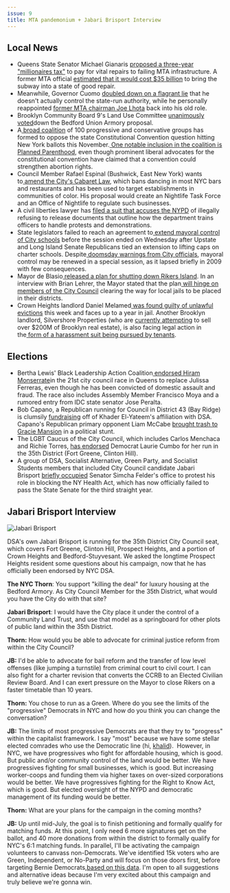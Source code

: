```yaml
---
issue: 9
title: MTA pandemonium + Jabari Brisport Interview
---
```


## Local News
* Queens State Senator Michael Gianaris [proposed a three-year "millionaires tax"](http://www.amny.com/transit/mta-millionaires-tax-could-fix-subways-queens-state-senator-says-1.13748360) to pay for vital repairs to failing MTA infrastructure. A former MTA official [estimated that it would cost $35 billion](https://commercialobserver.com/2017/06/at-co-infrastructure-event-former-mta-official-says-agency-needs-35b-to-fix-subway/) to bring the subway into a state of good repair.
* Meanwhile, Governor Cuomo [doubled down on a flagrant lie](http://gothamist.com/2017/06/23/cuomo_mta_kabuki_showtime.php) that he doesn't actually control the state-run authority, while he personally reappointed [former MTA chairman Joe Lhota](https://www.nytimes.com/2017/06/22/nyregion/joseph-lhota-mta.html) back into his old role.
* Brooklyn Community Board 9's Land Use Committee [unanimously voted](https://www.dnainfo.com/new-york/20170620/crown-heights/cb9-land-use-vote-bedford-union-armory)down the Bedford Union Armory proposal.
* A[ broad coalition](http://www.nystateofpolitics.com/2017/06/broad-coalition-forms-to-fight-con-con/) of 100 progressive and conservative groups has formed to oppose the state Constitutional Convention question hitting New York ballots this November.[ One notable inclusion in the coalition is Planned Parenthood](http://www.timesunion.com/local/article/Broad-coalition-forms-to-fight-constitutional-11229124.php), even though prominent liberal advocates for the constitutional convention have claimed that a convention could strengthen abortion rights.
* Council Member Rafael Espinal (Bushwick, East New York) wants to[ amend the City's Cabaret Law](http://www.kingscountypolitics.com/espinal-brings-citys-longtime-controversial-cabaret-laws-forefront/), which bans dancing in most NYC bars and restaurants and has been used to target establishments in communities of color. His proposal would create an Nightlife Task Force and an Office of Nightlife to regulate such businesses.
* A civil liberties lawyer has [filed a suit that accuses the NYPD](https://www.dnainfo.com/new-york/20170620/civic-center/nypd-protest-training-foil-lawsuit?utm_source=Manhattan&utm_campaign=5b134c556b-Mailchimp-NYC&utm_medium=email&utm_term=0_7456974fe2-5b134c556b-138159905) of illegally refusing to release documents that outline how the department trains officers to handle protests and demonstrations.
* State legislators failed to reach an agreement to[ extend mayoral control of City schools](http://www.newsday.com/news/region-state/albany-confronts-gridlock-on-mayoral-control-of-nyc-schools-1.13754244) before the session ended on Wednesday after Upstate and Long Island Senate Republicans tied an extension to lifting caps on charter schools. Despite[ doomsday warnings from City officials](http://www.nydailynews.com/news/politics/nyc-loses-1-6b-mayoral-control-schools-abandoned-article-1.3258239), mayoral control may be renewed in a special session, as it lapsed briefly in 2009 with few consequences.
* Mayor de Blasio[ released a plan for shutting down Rikers Island](http://www.politico.com/states/new-york/city-hall/story/2017/06/22/de-blasio-releases-a-rikers-shut-down-plan-still-hedging-on-jail-relocations-112986). In an interview with Brian Lehrer, the Mayor stated that the plan[ will hinge on members of the City Council](https://www.dnainfo.com/new-york/20170622/east-williamsburg/bill-de-blasio-mayor-rikers-island-close-jail-reform-bail-trail-speedy-criminal-justice) clearing the way for local jails to be placed in their districts.
* Crown Heights landlord Daniel Melamed[ was found guilty of unlawful evictions](https://www.dnainfo.com/new-york/20170622/crown-heights/unlawful-eviction-crown-heights-guilty-verdict-daniel-melamed) this week and faces up to a year in jail. Another Brooklyn landlord, Silvershore Properties (who are [currently attempting](https://therealdeal.com/2017/03/27/silvershore-looks-to-sell-half-of-its-nyc-real-estate-holdings/) to sell over $200M of Brooklyn real estate), is also facing legal action in the[ form of a harassment suit being pursued by tenants](https://www.dnainfo.com/new-york/20170613/greenpoint/silvershore-properties-landlord-tenant-mold-mice-rats-hpd-dob).

## Elections
* Bertha Lewis' Black Leadership Action Coalition[ endorsed Hiram Monserrate](http://gothamist.com/2017/06/22/hiram_monserrate.php)in the 21st city council race in Queens to replace Julissa Ferreras, even though he has been convicted of domestic assault and fraud. The race also includes Assembly Member Francisco Moya and a rumored entry from IDC state senator Jose Peralta.
* Bob Capano, a Republican running for Council in District 43 (Bay Ridge) is clumsily [fundraising](http://bobcapano.com/under-attack/) off of Khader El-Yateem's affiliation with DSA. Capano's Republican primary opponent Liam McCabe [brought trash to Gracie Mansion](http://www.kingscountypolitics.com/mccabe-brings-bay-ridge-garbage-gracie-mansion/) in a political stunt.
* The LGBT Caucus of the City Council, which includes Carlos Menchaca and Richie Torres, [has endorsed](http://www.brooklyneagle.com/articles/2017/6/23/cumbo-wins-support-lgbtq-council-colleagues) Democrat Laurie Cumbo for her run in the 35th District (Fort Greene, Clinton Hill).
* A group of DSA, Socialist Alternative, Green Party, and Socialist Students members that included City Council candidate Jabari Brisport [briefly occupied](https://www.facebook.com/SocialistNYC/videos/vb.151332011571244/1339973282707105/) Senator Simcha Felder's office to protest his role in blocking the NY Health Act, which has now officially failed to pass the State Senate for the third straight year.

## Jabari Brisport Interview

![Jabari Brisport](https://lh5.googleusercontent.com/9cCpw1t3u43ZaLjpQ3xRUoCJ0d606TE-yMhnV7npf0NmQjiA60CRC-oszDh89SlKN0lUrdESDNT1Lmi_1DiJk9JxniFcd8TQmVCApoyo3UKGCiKBGtK4VaKT3wnogB6qb7F4-mlp)

DSA's own Jabari Brisport is running for the 35th District City Council seat, which covers Fort Greene, Clinton Hill, Prospect Heights, and a portion of Crown Heights and Bedford-Stuyvesant. We asked the longtime Prospect Heights resident some questions about his campaign, now that he has officially been endorsed by NYC DSA.

**The NYC Thorn**: You support "killing the deal" for luxury housing at the Bedford Armory. As City Council Member for the 35th District, what would you have the City do with that site?

**Jabari Brisport**: I would have the City place it under the control of a Community Land Trust, and use that model as a springboard for other plots of public land within the 35th District.

**Thorn:** How would you be able to advocate for criminal justice reform from within the City Council?

**JB:** I'd be able to advocate for bail reform and the transfer of low level offenses (like jumping a turnstile) from criminal court to civil court. I can also fight for a charter revision that converts the CCRB to an Elected Civilian Review Board. And I can exert pressure on the Mayor to close Rikers on a faster timetable than 10 years.

**Thorn:** You chose to run as a Green. Where do you see the limits of the "progressive" Democrats in NYC and how do you think you can change the conversation?

**JB:** The limits of most progressive Democrats are that they try to "progress" within the capitalist framework. I say "most" because we have some stellar elected comrades who use the Democratic line (hi, [khalid](http://www.dsa-atlanta.org/khalid_kamau_wins_so_fulton_city_council_seat)).  However, in NYC, we have progressives who fight for affordable housing, which is good. But public and/or community control of the land would be better. We have progressives fighting for small businesses, which is good. But increasing worker-coops and funding them via higher taxes on over-sized corporations would be better. We have progressives fighting for the Right to Know Act, which is good. But elected oversight of the NYPD and democratic management of its funding would be better.

**Thorn:** What are your plans for the campaign in the coming months?

**JB:** Up until mid-July, the goal is to finish petitioning and formally qualify for matching funds. At this point, I only need 6 more signatures get on the ballot, and 40 more donations from within the district to formally qualify for NYC's 6:1 matching funds. In parallel, I'll be activating the campaign volunteers to canvass non-Democrats. We've identified 15k voters who are Green, Independent, or No-Party and will focus on those doors first, before targeting Bernie Democrats,[based on this data](https://www.nytimes.com/interactive/2016/04/19/us/elections/new-york-city-democratic-primary-results.html#14/40.6934/-73.9666). I'm open to all suggestions and alternative ideas because I'm very excited about this campaign and truly believe we're gonna win.
